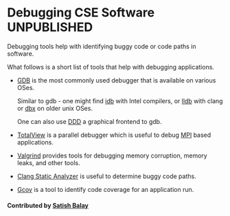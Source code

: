 # Debugging CSE Software UNPUBLISHED

  Debugging tools help with identifying buggy code or code paths in software.

  What follows is a short list of tools that help with debugging applications.

  - [GDB](https://www.gnu.org/software/gdb/) is the most commonly used
    debugger that is available on various OSes.

    Similar to gdb - one might find
    [idb](https://software.intel.com/sites/default/files/m/8/4/c/5/7/6364-idb_manual.pdf)
    with Intel compilers, or [lldb](https://lldb.llvm.org/) with clang
    or [dbx](https://en.wikipedia.org/wiki/Dbx_(debugger)) on older
    unix OSes.

    One can also use [DDD](https://www.gnu.org/software/ddd/) a
    graphical frontend to gdb.

  - [TotalView](https://www.roguewave.com/products-services/totalview)
    is a parallel debugger which is useful to debug
    [MPI](https://www.mpi-forum.org/) based applications.

  - [Valgrind](http://valgrind.org/) provides tools for debugging
    memory corruption, memory leaks, and other tools.

  - [Clang Static Analyzer](https://clang-analyzer.llvm.org/) is
    useful to determine buggy code paths.

  - [Gcov](https://gcc.gnu.org/onlinedocs/gcc/Gcov.html) is a tool to
    identify code coverage for an application run.

#### Contributed by [Satish Balay](https://github.com/balay "Satish Balay")

<!---
Publish: no
Categories: Development
Topics: debugging
Tags:
Level: 2
Prerequisites: defaults
Aggregate: none
--->
